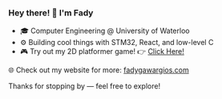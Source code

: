 ### Hey there! 👋 I'm Fady

- 🎓 Computer Engineering @ University of Waterloo  
- ⚙️ Building cool things with STM32, React, and low-level C  
- 🎮 Try out my 2D platformer game! 👉 [Click Here!]([https://your-game-link.com](https://fadygawargios.github.io/2D-Platformer/))

🌐 Check out my website for more: [fadygawargios.com](https://fadygawargios.com)

Thanks for stopping by — feel free to explore!
